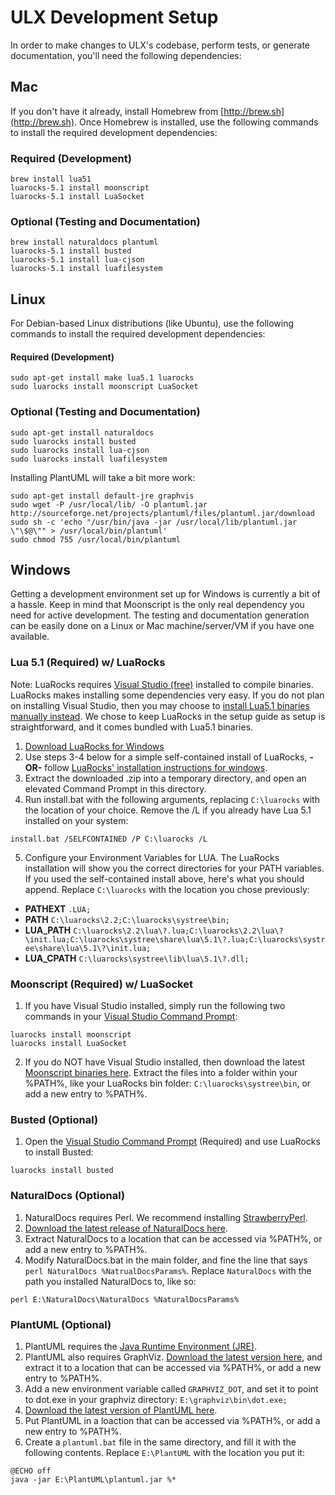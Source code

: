 # ULX Development Setup #

In order to make changes to ULX's codebase, perform tests, or generate documentation, you'll need the following dependencies:

## Mac ##

If you don't have it already, install Homebrew from [http://brew.sh](http://brew.sh). Once Homebrew is installed, use the following commands to install the required development dependencies:

### Required (Development) ###
```
brew install lua51
luarocks-5.1 install moonscript
luarocks-5.1 install LuaSocket
```

### Optional (Testing and Documentation) ###
```
brew install naturaldocs plantuml
luarocks-5.1 install busted
luarocks-5.1 install lua-cjson
luarocks-5.1 install luafilesystem
```

## Linux ##

For Debian-based Linux distributions (like Ubuntu), use the following commands to install the required development dependencies:

#### Required (Development) ####
```
sudo apt-get install make lua5.1 luarocks
sudo luarocks install moonscript LuaSocket
```

### Optional (Testing and Documentation) ###
```
sudo apt-get install naturaldocs
sudo luarocks install busted
sudo luarocks install lua-cjson
sudo luarocks install luafilesystem
```

Installing PlantUML will take a bit more work:

```
sudo apt-get install default-jre graphvis
sudo wget -P /usr/local/lib/ -O plantuml.jar http://sourceforge.net/projects/plantuml/files/plantuml.jar/download
sudo sh -c 'echo "/usr/bin/java -jar /usr/local/lib/plantuml.jar \"\$@\"" > /usr/local/bin/plantuml'
sudo chmod 755 /usr/local/bin/plantuml
```

## Windows ##

Getting a development environment set up for Windows is currently a bit of a hassle. Keep in mind that Moonscript is the only real dependency you need for active development. The testing and documentation generation can be easily done on a Linux or Mac machine/server/VM if you have one available.

### Lua 5.1 (Required) w/ LuaRocks ###
Note: LuaRocks requires [Visual Studio (free)](https://www.visualstudio.com/products/visual-studio-community-vs) installed to compile binaries. LuaRocks makes installing some dependencies very easy. If you do not plan on installing Visual Studio, then you may choose to [install Lua5.1 binaries manually instead](luabinaries.sourceforge.net/download.html). We chose to keep LuaRocks in the setup guide as setup is straightforward, and it comes bundled with Lua5.1 binaries.

1. [Download LuaRocks for Windows](http://keplerproject.github.io/luarocks/releases/luarocks-2.2.0-win32.zip)
2. Use steps 3-4 below for a simple self-contained install of LuaRocks, **-OR-** follow [LuaRocks' installation instructions for windows](https://github.com/keplerproject/luarocks/wiki/Installation-instructions-for-Windows).
3. Extract the downloaded .zip into a temporary directory, and open an elevated Command Prompt in this directory.
4. Run install.bat with the following arguments, replacing `C:\luarocks` with the location of your choice. Remove the /L if you already have Lua 5.1 installed on your system:

 `install.bat /SELFCONTAINED /P C:\luarocks /L`

5. Configure your Environment Variables for LUA. The LuaRocks installation will show you the correct directories for your PATH variables. If you used the self-contained install above, here's what you should append. Replace `C:\luarocks` with the location you chose previously:
 - **PATHEXT**
`.LUA;`
 - **PATH**
`C:\luarocks\2.2;C:\luarocks\systree\bin;`
 - **LUA_PATH**
`C:\luarocks\2.2\lua\?.lua;C:\luarocks\2.2\lua\?\init.lua;C:\luarocks\systree\share\lua\5.1\?.lua;C:\luarocks\systree\share\lua\5.1\?\init.lua;`
 - **LUA_CPATH**
`C:\luarocks\systree\lib\lua\5.1\?.dll;`

### Moonscript (Required) w/ LuaSocket ###
1. If you have Visual Studio installed, simply run the following two commands in your [Visual Studio Command Prompt](https://msdn.microsoft.com/en-us/library/ms229859%28v=vs.110%29.aspx):

 ```
 luarocks install moonscript
 luarocks install LuaSocket
 ```

2. If you do NOT have Visual Studio installed, then download the latest [Moonscript binaries here](http://moonscript.org/#windows_binaries). Extract the files into a folder within your %PATH%, like your LuaRocks bin folder: `C:\luarocks\systree\bin`, or add a new entry to %PATH%.

### Busted (Optional) ###
1. Open the [Visual Studio Command Prompt](https://msdn.microsoft.com/en-us/library/ms229859%28v=vs.110%29.aspx) (Required) and use LuaRocks to install Busted:

 `luarocks install busted`

### NaturalDocs (Optional) ###
1. NaturalDocs requires Perl. We recommend installing [StrawberryPerl](http://strawberryperl.com/).
2. [Download the latest release of NaturalDocs here](http://www.naturaldocs.org/download.html).
3. Extract NaturalDocs to a location that can be accessed via %PATH%, or add a new entry to %PATH%.
4. Modify NaturalDocs.bat in the main folder, and fine the line that says `perl NaturalDocs %NatrualDocsParams%`. Replace `NaturalDocs` with the path you installed NaturalDocs to, like so:

 `perl E:\NaturalDocs\NaturalDocs %NaturalDocsParams%`

### PlantUML (Optional) ###
1. PlantUML requires the [Java Runtime Environment (JRE)](http://www.oracle.com/technetwork/java/javase/downloads/jre8-downloads-2133155.html).
2. PlantUML also requires GraphViz. [Download the latest version here](http://www.graphviz.org/Download_windows.php), and extract it to a location that can be accessed via %PATH%, or add a new entry to %PATH%.
3. Add a new environment variable called `GRAPHVIZ_DOT`, and set it to point to dot.exe in your graphviz directory: `E:\graphviz\bin\dot.exe;`
4. [Download the latest version of PlantUML here](http://sourceforge.net/projects/plantuml/files/plantuml.jar/download).
5. Put PlantUML in a loaction that can be accessed via %PATH%, or add a new entry to %PATH%.
6. Create a `plantuml.bat` file in the same directory, and fill it with the following contents. Replace `E:\PlantUML` with the location you put it:

 ```
 @ECHO off
 java -jar E:\PlantUML\plantuml.jar %*
 ```
